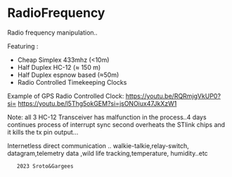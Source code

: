 # RadioFrequency
Radio frequency manipulation..

Featuring :

- Cheap Simplex 433mhz (<10m)
- Half Duplex HC-12 (≈ 150 m)
- Half Duplex espnow based (≈50m)
- Radio Controlled Timekeeping Clocks
  
Example of GPS Radio Controlled Clock: 
https://youtu.be/RQRmjgVkUP0?si=
https://youtu.be/l5Thg5okGEM?si=jsONOiux47JkXzW1

Note: all 3 HC-12 Transceiver has malfunction in the process..4 days continues process of interrupt sync second overheats the STlink chips and it kills the tx pin output...

Internetless direct communication .. walkie-talkie,relay-switch,
datagram,telemetry data ,wild life tracking,temperature, humidity..etc







       2023 Sroto&Gargees 
